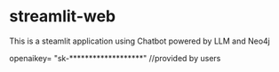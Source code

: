 # streamlit-web

This is a steamlit application using Chatbot powered by LLM and Neo4j

openaikey= "sk-*******************" //provided by users
